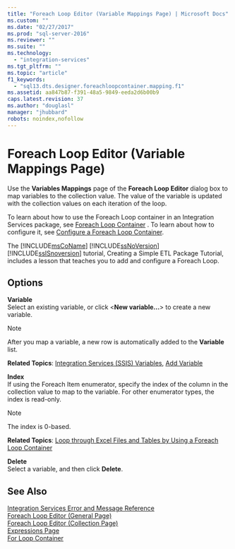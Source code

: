 ```yaml
---
title: "Foreach Loop Editor (Variable Mappings Page) | Microsoft Docs"
ms.custom: ""
ms.date: "02/27/2017"
ms.prod: "sql-server-2016"
ms.reviewer: ""
ms.suite: ""
ms.technology: 
  - "integration-services"
ms.tgt_pltfrm: ""
ms.topic: "article"
f1_keywords: 
  - "sql13.dts.designer.foreachloopcontainer.mapping.f1"
ms.assetid: aa847b87-f391-48a5-9849-eeda2d6b00b9
caps.latest.revision: 37
ms.author: "douglasl"
manager: "jhubbard"
robots: noindex,nofollow
---
```

# Foreach Loop Editor (Variable Mappings Page)
  Use the **Variables Mappings** page of the **Foreach Loop Editor** dialog box to map variables to the collection value. The value of the variable is updated with the collection values on each iteration of the loop.  
  
 To learn about how to use the Foreach Loop container in an Integration Services package,  see [Foreach Loop Container](../integration-services/control-flow/foreach-loop-container.md) . To learn about how to configure it, see [Configure a Foreach Loop Container](../a9retired/configure-a-foreach-loop-container.md).  
  
 The [!INCLUDE[msCoName](../a9notintoc/includes/msconame-md.md)] [!INCLUDE[ssNoVersion](../a9notintoc/includes/ssnoversion-md.md)] [!INCLUDE[ssISnoversion](../a9notintoc/includes/ssisnoversion-md.md)] tutorial, Creating a Simple ETL Package Tutorial, includes a lesson that teaches you to add and configure a Foreach Loop.  
  
## Options  
 **Variable**  
 Select an existing variable, or click \<**New variable...**> to create a new variable.  
  
> [!NOTE]  
>  After you map a variable, a new row is automatically added to the **Variable** list.  
  
 **Related Topics**: [Integration Services &#40;SSIS&#41; Variables](../integration-services/integration-services-ssis-variables.md), [Add Variable](../a9retired/add-variable.md)  
  
 **Index**  
 If using the Foreach Item enumerator, specify the index of the column in the collection value to map to the variable. For other enumerator types, the index is read-only.  
  
> [!NOTE]  
>  The index is 0-based.  
  
 **Related Topics**: [Loop through Excel Files and Tables by Using a Foreach Loop Container](../integration-services/control-flow/loop-through-excel-files-and-tables-by-using-a-foreach-loop-container.md)  
  
 **Delete**  
 Select a variable, and then click **Delete**.  
  
## See Also  
 [Integration Services Error and Message Reference](../integration-services/integration-services-error-and-message-reference.md)   
 [Foreach Loop Editor &#40;General Page&#41;](../a9retired/foreach-loop-editor-general-page.md)   
 [Foreach Loop Editor &#40;Collection Page&#41;](../a9retired/foreach-loop-editor-collection-page.md)   
 [Expressions Page](../integration-services/expressions/expressions-page.md)   
 [For Loop Container](../integration-services/control-flow/for-loop-container.md)  
  
  
